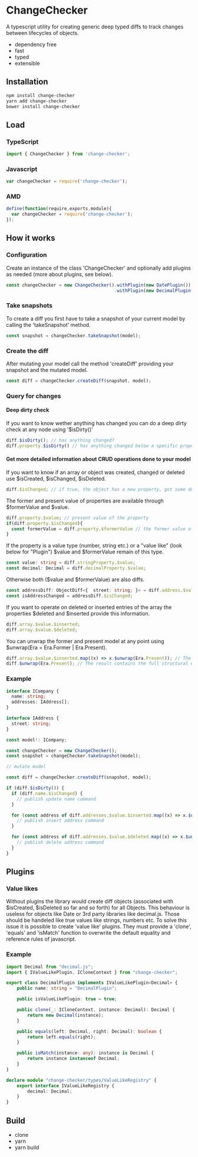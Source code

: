 # ChangeChecker
A typescript utility for creating generic deep typed diffs to track changes between lifecycles of objects.
- dependency free
- fast
- typed
- extensible

## Installation 
```sh
npm install change-checker
yarn add change-checker
bower install change-checker
```
## Load

### TypeScript
```typescript
import { ChangeChecker } from 'change-checker';
```

### Javascript
```javascript
var changeChecker = require('change-checker');
```

### AMD
```javascript
define(function(require,exports,module){
  var changeChecker = require('change-checker');
});
```

## How it works
### Configuration
Create an instance of the class 'ChangeChecker' and optionally add plugins as needed (more about plugins, see below).
```ts
const changeChecker = new ChangeChecker().withPlugin(new DatePlugin())
                                         .withPlugin(new DecimalPlugin());
```
### Take snapshots
To create a diff you first have to take a snapshot of your current model by calling the 'takeSnapshot' method.
```ts
const snapshot = changeChecker.takeSnapshot(model);
```
### Create the diff
After mutating your model call the method 'createDiff' providing your snapshot and the mutated model.
```ts
const diff = changeChecker.createDiff(snapshot, model);
```
### Query for changes
#### Deep dirty check
If you want to know wether anything has changed you can do a deep dirty check at any node using '$isDirty()'
```ts
diff.$isDirty(); // has anything changed?
diff.property.$isDirty() // has anything changed below a specific property?
```
#### Get more detailed information about C~~R~~UD operations done to your model
If you want to know if an array or object was created, changed or deleted use $isCreated, $isChanged, $isDeleted.
```ts
diff.$isChanged; // if true, the object has a new property, got some deleted or any value or reference to another object has changed
```
The former and present value of properties are available through $formerValue and $value.
```ts
diff.property.$value; // present value of the property
if(diff.property.$isChanged){
  const formerValue = diff.property.$formerValue // the former value of the properyt (if changed)
}
```
If the property is a value type (number, string etc.) or a "value like" (look below for "Plugin") $value and $formerValue remain of this type.
```ts
const value: string = diff.stringProperty.$value;
const decimal: Decimal = diff.decimalProperty.$value;
```
Otherwise both ($value and $formerValue) are also diffs.
```ts
const addressDiff: ObjectDiff<{  street: string; }> = diff.address.$value; // model: {  street: string; }
const isAddressChanged = addressDiff.$isChanged;
```


If you want to operate on deleted or inserted entries of the array the properties $deleted and $inserted provide this information.
```ts
diff.array.$value.$inserted;
diff.array.$value.$deleted;
```
You can unwrap the former and present model at any point using $unwrap(Era = Era.Former | Era.Present).
```ts
diff.array.$value.$inserted.map((x) => x.$unwrap(Era.Present)); // The result contains structural equal objects of all inserted entries 
diff.$unwrap(Era.Present); // The result contains the full structural equal model
```

### Example
```ts
interface ICompany {
  name: string;
  addresses: IAddress[];
}

interface IAddress {
  street: string;
}

const model!: ICompany;

const changeChecker = new ChangeChecker();
const snapshot = changeChecker.takeSnapshot(model);

// mutate model

const diff = changeChecker.createDiff(snapshot, model);

if (diff.$isDirty()) {
  if (diff.name.$isChanged) {
    // publish update name command
  }

  for (const address of diff.addresses.$value.$inserted.map((x) => x.$unwrap(Era.Present))) {
    // publish insert address command
  }

  for (const address of diff.addresses.$value.$deleted.map((x) => x.$unwrap(Era.Present))) {
    // publish delete address command
  }
}
```


## Plugins
### Value likes
Without plugins the library would create diff objects (associated with $isCreated, $isDeleted so far and so forth) for all Objects. 
This behaviour is useless for objects like Date or 3rd party libraries like decimal.js.
Those should be handeled like true values like strings, numbers etc.
To solve this issue it is possible to create 'value like' plugins. They must provide a 'clone', 'equals' and 'isMatch' function to overwrite the default equality and reference rules of javascript.

### Example
```ts
import Decimal from "decimal.js";
import { IValueLikePlugin, ICloneContext } from "change-checker";

export class DecimalPlugin implements IValueLikePlugin<Decimal> {
    public name: string = "DecimalPlugin";

    public isValueLikePlugin: true = true;

    public clone(_: ICloneContext, instance: Decimal): Decimal {
        return new Decimal(instance);
    }

    public equals(left: Decimal, right: Decimal): boolean {
        return left.equals(right);
    }

    public isMatch(instance: any): instance is Decimal {
        return instance instanceof Decimal;
    }
}

declare module "change-checker/types/ValueLikeRegistry" {
    export interface IValueLikeRegistry {
        decimal: Decimal;
    }
}

```

## Build
- clone
- yarn
- yarn build
